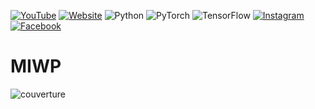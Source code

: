 [![YouTube](https://img.shields.io/badge/YouTube-%23FF0000.svg?style=for-the-badge&logo=YouTube&logoColor=white)](https://www.youtube.com/watch?v=AU4KlXKKnac&list=PLQCkKRar9trODKvJr2B2A3P2m-9Wk_ziF&ab_channel=pycad) [![Website](https://img.shields.io/badge/WEBSITE-FFC800.svg?style=for-the-badge&logo=<badge>&logoColor=white)](https://pycad.co/category/medical-imaging/) ![Python](https://img.shields.io/badge/python-3670A0?style=for-the-badge&logo=python&logoColor=ffdd54) ![PyTorch](https://img.shields.io/badge/PyTorch-%23EE4C2C.svg?style=for-the-badge&logo=PyTorch&logoColor=white) ![TensorFlow](https://img.shields.io/badge/TensorFlow-%23FF6F00.svg?style=for-the-badge&logo=TensorFlow&logoColor=white) [![Instagram](https://img.shields.io/badge/Instagram-%23E4405F.svg?style=for-the-badge&logo=Instagram&logoColor=white)](https://www.instagram.com/pycad_/) [![Facebook](https://img.shields.io/badge/Facebook-%231877F2.svg?style=for-the-badge&logo=Facebook&logoColor=white)](https://www.facebook.com/pycadd/)
# MIWP

![couverture](https://user-images.githubusercontent.com/37108394/209015088-65a3d17a-6575-42ef-b5cb-2fc8f996624f.png)
